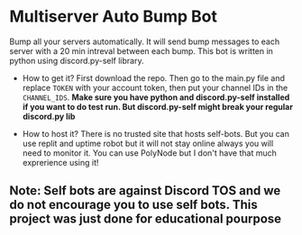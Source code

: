 # Multiserver Auto Bump Bot

Bump all your servers automatically. It will send bump messages to each server with a 20 min intreval between each bump.
This bot is written in python using discord.py-self library.

- How to get it?
  First download the repo. Then go to the main.py file and replace `TOKEN` with your account token, then put your channel IDs in the `CHANNEL_IDS`. **Make sure you have python and discord.py-self installed if you want to do test run. But discord.py-self might break your regular discord.py lib**

- How to host it?
  There is no trusted site that hosts self-bots. But you can use replit and uptime robot but it will not stay online always you will need to monitor it. You can use PolyNode but I don't have that much exprerience using it!

## Note: Self bots are against Discord TOS and we do not encourage you to use self bots. This project was just done for educational pourpose
